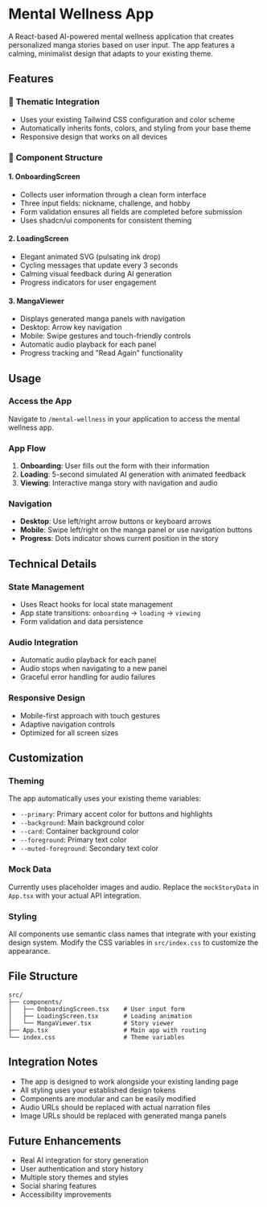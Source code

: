 # Mental Wellness App

A React-based AI-powered mental wellness application that creates personalized manga stories based on user input. The app features a calming, minimalist design that adapts to your existing theme.

## Features

### 🎨 **Thematic Integration**

- Uses your existing Tailwind CSS configuration and color scheme
- Automatically inherits fonts, colors, and styling from your base theme
- Responsive design that works on all devices

### 📱 **Component Structure**

#### 1. **OnboardingScreen**

- Collects user information through a clean form interface
- Three input fields: nickname, challenge, and hobby
- Form validation ensures all fields are completed before submission
- Uses shadcn/ui components for consistent theming

#### 2. **LoadingScreen**

- Elegant animated SVG (pulsating ink drop)
- Cycling messages that update every 3 seconds
- Calming visual feedback during AI generation
- Progress indicators for user engagement

#### 3. **MangaViewer**

- Displays generated manga panels with navigation
- Desktop: Arrow key navigation
- Mobile: Swipe gestures and touch-friendly controls
- Automatic audio playback for each panel
- Progress tracking and "Read Again" functionality

## Usage

### Access the App

Navigate to `/mental-wellness` in your application to access the mental wellness app.

### App Flow

1. **Onboarding**: User fills out the form with their information
2. **Loading**: 5-second simulated AI generation with animated feedback
3. **Viewing**: Interactive manga story with navigation and audio

### Navigation

- **Desktop**: Use left/right arrow buttons or keyboard arrows
- **Mobile**: Swipe left/right on the manga panel or use navigation buttons
- **Progress**: Dots indicator shows current position in the story

## Technical Details

### State Management

- Uses React hooks for local state management
- App state transitions: `onboarding` → `loading` → `viewing`
- Form validation and data persistence

### Audio Integration

- Automatic audio playback for each panel
- Audio stops when navigating to a new panel
- Graceful error handling for audio failures

### Responsive Design

- Mobile-first approach with touch gestures
- Adaptive navigation controls
- Optimized for all screen sizes

## Customization

### Theming

The app automatically uses your existing theme variables:

- `--primary`: Primary accent color for buttons and highlights
- `--background`: Main background color
- `--card`: Container background color
- `--foreground`: Primary text color
- `--muted-foreground`: Secondary text color

### Mock Data

Currently uses placeholder images and audio. Replace the `mockStoryData` in `App.tsx` with your actual API integration.

### Styling

All components use semantic class names that integrate with your existing design system. Modify the CSS variables in `src/index.css` to customize the appearance.

## File Structure

```
src/
├── components/
│   ├── OnboardingScreen.tsx    # User input form
│   ├── LoadingScreen.tsx       # Loading animation
│   └── MangaViewer.tsx         # Story viewer
├── App.tsx                     # Main app with routing
└── index.css                   # Theme variables
```

## Integration Notes

- The app is designed to work alongside your existing landing page
- All styling uses your established design tokens
- Components are modular and can be easily modified
- Audio URLs should be replaced with actual narration files
- Image URLs should be replaced with generated manga panels

## Future Enhancements

- Real AI integration for story generation
- User authentication and story history
- Multiple story themes and styles
- Social sharing features
- Accessibility improvements
